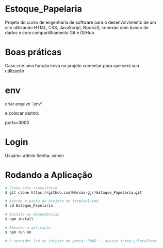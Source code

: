 # Estoque_Papelaria

Projeto do curso de engenharia de software para o desenvolvimento de um site utilizando HTML, CSS, JavaScript, NodeJS, conexão com banco de dados e com compartilhamento Git e GitHub.

# Boas práticas

Caso crie uma função nova no projeto comentar para que será sua utilização

# env

criar arquivo '.env'

e colocar dentro:

porta=3000

# Login

Usuário: admin
Senha: admin

# Rodando a Aplicação

```bash
# Clone este repositório
$ git clone https://github.com/Marcos-gjr/Estoque_Papelaria.git

# Acesse a pasta do projeto no terminal/cmd
$ cd Estoque_Papelaria

# Instale as dependências
$ npm install

# Execute a aplicação
$ npm run nm

# O servidor irá se iniciar na porta:"3000" - acesse <http://localhost:3000>
```
